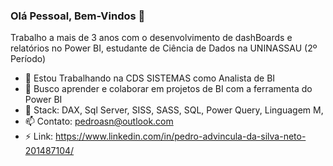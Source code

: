 ### Olá Pessoal, Bem-Vindos 👋

Trabalho a mais de 3 anos com o desenvolvimento de dashBoards e relatórios no Power BI, estudante de Ciência de Dados na UNINASSAU (2º Período)

- 🔭 Estou Trabalhando na CDS SISTEMAS como Analista de BI 
- 🌱 Busco aprender e colaborar em projetos de BI com a ferramenta do Power BI 
- 💬 Stack: DAX, Sql Server, SISS, SASS, SQL, Power Query, Linguagem M,  
- 📫 Contato: pedroasn@outlook.com
- ⚡ Link: https://www.linkedin.com/in/pedro-advincula-da-silva-neto-201487104/
